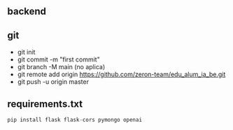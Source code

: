 ## backend

## git

- git init
- git commit -m "first commit"
- git branch -M main (no aplica)
- git remote add origin https://github.com/zeron-team/edu_alum_ia_be.git
- git push -u origin master

## requirements.txt
```python 
pip install flask flask-cors pymongo openai 
```